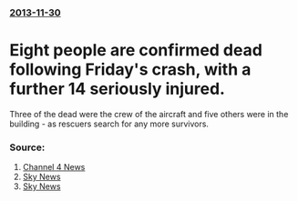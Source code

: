 ### [2013-11-30](/news/2013/11/30/index.md)

# Eight people are confirmed dead following Friday's crash, with a further 14 seriously injured. 

Three of the dead were the crew of the aircraft and five others were in the building - as rescuers search for any more survivors.


### Source:

1. [Channel 4 News](http://www.channel4.com/news/glasgow-helicopter-crash-numerous-casualties)
2. [Sky News](http://news.sky.com/story/1175912/helicopter-crashes-into-glasgow-pub-eight-die)
3. [Sky News](http://news.sky.com/story/1175922/helicopter-crash-relatives-face-anxious-wait)
